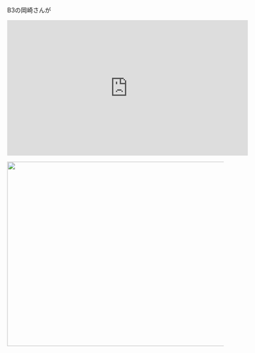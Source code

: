 B3の岡崎さんが

<iframe width="560" height="315" src="https://www.youtube.com/embed/FpcTqOiYzMc" frameborder="0" allowfullscreen></iframe>

<a href="https://lab.ueda.tech/wp-content/uploads/2017/06/hector08_eddited.png"><img src="https://lab.ueda.tech/wp-content/uploads/2017/06/hector08_eddited.png" alt="" width="762" height="429" class="alignright size-full wp-image-3000" /></a>

